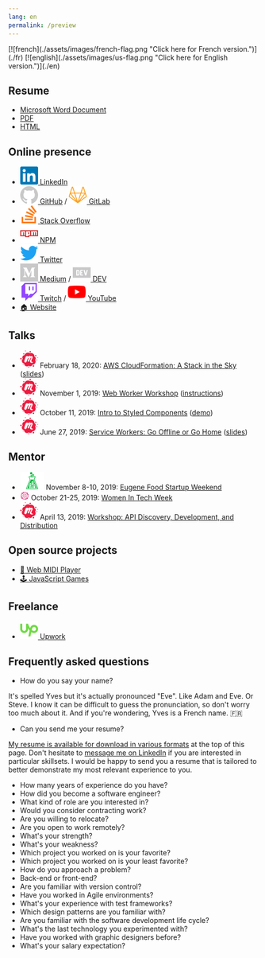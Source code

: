 ```yaml
---
lang: en
permalink: /preview
---
```


<span id="flag">
[![french](./assets/images/french-flag.png "Click here for French version.")](./fr)
[![english](./assets/images/us-flag.png "Click here for English version.")](./en)
</span>

## Resume

- [Microsoft Word Document](https://yvesgurcan.com/resume.docx)
- [PDF](https://yvesgurcan.com/resume.pdf)
- [HTML](https://stackoverflow.com/cv/yvesgurcan)

## Online presence

- [![LinkedIn](./assets/images/social-media/linkedin.svg) LinkedIn](https://linkedin.com/in/yvesgurcan)
- [![GitHub](./assets/images/social-media/github.svg) GitHub](https://github.com/yvesgurcan) / [![LinkedIn](./assets/images/social-media/gitlab.svg) GitLab](https://gitlab.com/yvesgurcan)
- [![Stack Overflow](./assets/images/social-media/stackoverflow.svg) Stack Overflow](https://stackoverflow.com/users/11439562/yves-gurcan)
- [![NPM](./assets/images/social-media/npm.svg) NPM](https://www.npmjs.com/~yvesgurcan)
- [![Twitter](./assets/images/social-media/twitter.svg) Twitter](https://twitter.com/yvesgurcan)
- [![Medium](./assets/images/social-media/medium.svg) Medium](https://medium.com/@yvesgurcan) / [![DEV](./assets/images/social-media/dev.svg) DEV](https://dev.to/yvesgurcan)
- [![Twitch](./assets/images/social-media/twitch.svg) Twitch](https://www.twitch.tv/yvesgurcan/videos) / [![YouTube](./assets/images/social-media/youtube.svg) YouTube](https://www.youtube.com/channel/UCmNgbt5GFQfdwPOKaJ-NHYw/videos)
- [🏠 Website](https://yvesgurcan.com/)

## Talks

- ![Meetup](./assets/images/social-media/meetup.svg) February 18, 2020: [AWS CloudFormation: A Stack in the Sky](https://www.meetup.com/Portland-Serverless-Architecture-Meetup/events/268360327/) ([slides](https://slides.com/yvesgurcan/cloudformation#/))
- ![Meetup](./assets/images/social-media/meetup.svg) November 1, 2019: [Web Worker Workshop](https://www.meetup.com/Elm-Eug/events/gnzgkryzpbcb/) ([instructions](https://workers.yvesgurcan.com/workshop/))
- ![Meetup](./assets/images/social-media/meetup.svg) October 11, 2019: [Intro to Styled Components](https://www.meetup.com/Elm-Eug/events/qsrfjryznbpb/) ([demo](https://styled.yvesgurcan.com/))
- ![Meetup](./assets/images/social-media/meetup.svg) June 27, 2019: [Service Workers: Go Offline or Go Home](https://www.meetup.com/eugenewebdevs/events/261941044/) ([slides](https://slides.com/yvesgurcan/sw#/))

## Mentor

- ![Startup Weekend](./assets/images/social-media/startupweekend.svg) November 8-10, 2019: [Eugene Food Startup Weekend](http://communities.techstars.com/usa/eugene/startup-weekend/14837)
- <img src="./assets/images/social-media/womenintech.png" height="18"> October 21-25, 2019: [Women In Tech Week](https://redefiningwomenintech.com/event/women-in-tech-week-oct-21-25)
- ![Meetup](./assets/images/social-media/meetup.svg) April 13, 2019: [Workshop: API Discovery, Development, and Distribution](https://www.meetup.com/eugenewebdevs/events/260157602/)

## Open source projects

- [🎹 Web MIDI Player](https://midi.yvesgurcan.com)
- [🕹️ JavaScript Games](https://games.yvesgurcan.com)

## Freelance

- [![LinkedIn](./assets/images/social-media/upwork.svg) Upwork](https://www.upwork.com/o/profiles/users/~01597447d3d6d1ea57/)

## Frequently asked questions

- How do you say your name?

It's spelled Yves but it's actually pronounced "Eve". Like Adam and Eve. Or Steve. I know it can be difficult to guess the pronunciation, so don't worry too much about it. And if you're wondering, Yves is a French name. 🇫🇷 

- Can you send me your resume?

[My resume is available for download in various formats](#resume) at the top of this page. Don't hesitate to [message me on LinkedIn](https://www.linkedin.com/in/yvesgurcan) if you are interested in particular skillsets. I would be happy to send you a resume that is tailored to better demonstrate my most relevant experience to you.

- How many years of experience do you have?
- How did you become a software engineer?
- What kind of role are you interested in?
- Would you consider contracting work?
- Are you willing to relocate?
- Are you open to work remotely?
- What's your strength?
- What's your weakness?
- Which project you worked on is your favorite?
- Which project you worked on is your least favorite?
- How do you approach a problem?
- Back-end or front-end?
- Are you familiar with version control?
- Have you worked in Agile environments?
- What's your experience with test frameworks?
- Which design patterns are you familiar with?
- Are you familiar with the software development life cycle?
- What's the last technology you experimented with?
- Have you worked with graphic designers before?
- What's your salary expectation?
